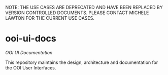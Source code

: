 NOTE: THE USE CASES ARE DEPRECATED AND HAVE BEEN REPLACED BY VERSION CONTROLLED DOCUMENTS.  PLEASE CONTACT MICHELE LAWTON FOR THE CURRENT USE CASES.  

ooi-ui-docs
===========

_OOI UI Documentation_

This repository maintains the design, architecture and documentation for the OOI User Interfaces. 
